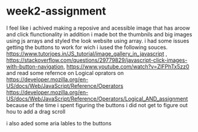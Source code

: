 # week2-assignment

I feel like i achived making a reposive and acessible image that has aroow and click flunctionality
in addition i made bot the thumbnils and big images using js arrays
and styled the look website using array.
i had some issues getting the buttons to work for wich i iused the following souces.
https://www.tutorjoes.in/JS_tutorial/image_gallery_in_javascript , https://stackoverflow.com/questions/29779829/javascript-click-images-with-button-navigation,
https://www.youtube.com/watch?v=ZlFPhTx5zz0
and read some refernce on Logical oprators on
https://developer.mozilla.org/en-US/docs/Web/JavaScript/Reference/Operators
https://developer.mozilla.org/en-US/docs/Web/JavaScript/Reference/Operators/Logical_AND_assignment
because of the time i spent figuring the buttons i did not get to figure out hou to add a drag scroll

i also aded some aria lables to the buttons
